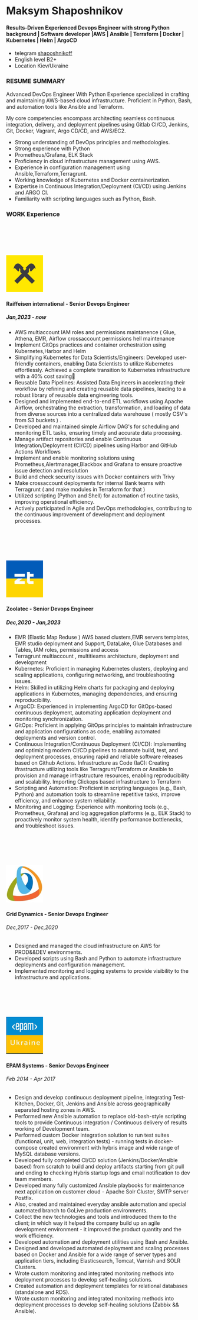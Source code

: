 # Maksym Shaposhnikov
#### Results-Driven Experienced Devops Engineer with strong Python background | Software developer |AWS | Ansible | Terraform | Docker | Kubernetes | Helm | ArgoCD

* telegram		[shaposhnikoff](https://t.me/shaposhnikoff)
* English level B2+
* Location Kiev/Ukraine

### RESUME SUMMARY

Advanced DevOps Engineer With Python Experience specialized in crafting and maintaining AWS-based cloud infrastructure. Proficient in Python, Bash, and automation tools like Ansible and Terraform.

My core competencies encompass architecting seamless continuous integration, delivery, and deployment pipelines using Gitlab CI/CD, Jenkins, Git, Docker, Vagrant, Argo CD/CD, and AWS/EC2.

  * Strong understanding of DevOps principles and methodologies.
  * Strong experience with Python
  * Prometheus/Grafana, ELK Stack
  * Proficiency in cloud infrastructure management using AWS.
  * Experience in configuration management using Ansible,Terraform,Terragrunt.
  * Working knowledge of Kubernetes and Docker containerization.
  * Expertise in Continuous Integration/Deployment (CI/CD) using Jenkins and ARGO CI.
  * Familiarity with scripting languages such as Python, Bash.
 
### WORK Experience

<br>
<br>
<br>
<br>
<br>

<img src="raif.png" alt="image" width="100" height="auto">

#### Raiffeisen international - Senior Devops Engineer 
##### Jan,2023 - now

  * AWS multiaccount IAM roles and permissions maintanence ( Glue, Athena, EMR, Airflow crossaccount permissions hell maintenance
  * Implement GitOps practices and container orchestration using Kubernetes,Harbor and Helm
  * Simplifying Kubernetes for Data Scientists/Engineers: Developed user-friendly containers, enabling Data Scientists to utilize Kubernetes effortlessly. Achieved a complete transition to Kubernetes infrastructure with a 40% cost saving💸
  * Reusable Data Pipelines: Assisted Data Engineers in accelerating their workflow by refining and creating reusable data pipelines, leading to a robust library of reusable data engineering tools.
  * Designed and implemented end-to-end ETL workflows using Apache Airflow, orchestrating the extraction, transformation, and loading of data from diverse sources into a centralized data warehouse ( mostly CSV's from S3 buckets ) .
  * Developed and maintained simple Airflow DAG's for scheduling and monitoring ETL tasks, ensuring timely and accurate data processing.
  * Manage artifact repositories and enable Continuous Integration/Deployment (CI/CD) pipelines using Harbor and GitHub Actions Workflows
  * Implement and enable monitoring solutions using Prometheus,Alertmanager,Blackbox and Grafana to ensure proactive issue detection and resolution
  * Build and check security issues with Docker containers with Trivy 
  * Make crossaccount deployments for internal Bank teams with Terragrunt ( and make modules in Terraform for that )
  * Utilized scripting (Python and Shell) for automation of routine tasks, improving operational efficiency.
  * Actively participated in Agile and DevOps methodologies, contributing to the continuous improvement of development and deployment processes.
    
<br>
<br>
<br>
<br>
<br>

<img src="pic/zt_logo.jpg" alt="image" width="100" height="auto">

#### Zoolatec - Senior Devops Engineer
##### Dec,2020 - Jan,2023

  * EMR (Elastic Map Reduse ) AWS based clusters,EMR servers templates, EMR studio deployment and Support, DataLake, Glue Databases and Tables, IAM roles, permissions and access
  * Terragrunt multiaccount , multitieams architecture, deployment and development
  * Kubernetes: Proficient in managing Kubernetes clusters, deploying and scaling applications, configuring networking, and troubleshooting issues.
  * Helm: Skilled in utilizing Helm charts for packaging and deploying applications in Kubernetes, managing dependencies, and ensuring reproducibility.
  * ArgoCD: Experienced in implementing ArgoCD for GitOps-based continuous deployment, automating application deployment and monitoring synchronization.
  * GitOps: Proficient in applying GitOps principles to maintain infrastructure and application configurations as code, enabling automated deployments and version control.
  * Continuous Integration/Continuous Deployment (CI/CD): Implementing and optimizing modern CI/CD pipelines to automate build, test, and deployment processes, ensuring rapid and reliable software releases based on Github Actions.
    Infrastructure as Code (IaC): Creating ifrastructure utilizing tools like Terragrunt/Terraform or Ansible to provision and manage infrastructure resources, enabling reproducibility and scalability. Importing Clickops based infrastructure to Terraform 
  * Scripting and Automation: Proficient in scripting languages (e.g., Bash, Python) and automation tools to streamline repetitive tasks, improve efficiency, and enhance system reliability.
  * Monitoring and Logging: Experience with monitoring tools (e.g., Prometheus, Grafana) and log aggregation platforms (e.g., ELK Stack) to proactively monitor system health, identify performance bottlenecks, and troubleshoot issues.
 

<br>
<br>
<br>
<br>
<br>

<img src="pic/gd_logo.jpeg" alt="image" width="100" height="auto">

#### Grid Dynamics - Senior Devops Engineer
######  Dec,2017 - Dec,2020

  * Designed and managed the cloud infrastructure on AWS for PROD&&DEV environments.
  * Developed scripts using Bash and Python to automate infrastructure deployments and configuration management.
  * Implemented monitoring and logging systems to provide visibility to the infrastructure and applications.



<br>
<br>
<br>
<br>
<br>

<img src="pic/epam_logo.jpeg" alt="image" width="100" height="auto">

#### EPAM Systems - Senior Devops Engineer
######  Feb 2014 - Apr 2017 


  * Design and develop continuous deployment pipeline, integrating Test-Kitchen, Docker, Git, Jenkins and Ansible across geographically separated hosting zones in AWS.
  * Performed new Ansible automation to replace old-bash-style scripting tools to provide Continuous integration / Continuous delivery of results working of Development team.
  * Performed custom Docker integration solution to run test suites (functional, unit, web, integration tests) - running tests in docker-compose created environment with hybris image and wide range of MySQL database versions.
  * Developed fully completed CI/CD solution (Jenkins/Docker/Ansible based) from scratch to build and deploy artifacts starting from git pull and ending to checking Hybris startup logs and email notification to dev team members.
  * Developed many fully customized Ansible playbooks for maintenance next application on customer cloud - Apache Solr Cluster, SMTP server Postfix.
  * Also, created and maintained everyday ansible automation and special automated branch to GoLive production environments.
  * Collect the new technologies and tools and introduced them to the client; in which way it helped the company build up an agile development environment - it improved the product quantity and the work efficiency.
  * Developed automation and deployment utilities using Bash and Ansible.
  * Designed and developed automated deployment and scaling processes based on Docker and Ansible for a wide range of server types and application tiers, including Elasticsearch, Tomcat, Varnish and SOLR Clusters.
  * Wrote custom monitoring and integrated monitoring methods into deployment processes to develop self-healing solutions.
  * Created automation and deployment templates for relational databases (standalone and RDS).
  * Wrote custom monitoring and integrated monitoring methods into deployment processes to develop self-healing solutions (Zabbix && Ansible).




